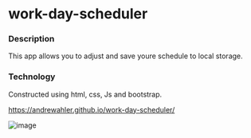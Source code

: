 # work-day-scheduler

### Description
This app allows you to adjust and save youre schedule to local storage.

### Technology
Constructed using html, css, Js and bootstrap.

https://andrewahler.github.io/work-day-scheduler/











![image](https://user-images.githubusercontent.com/71769640/97784223-f8d31b00-1b6a-11eb-86e9-98e45ad313e9.png)
